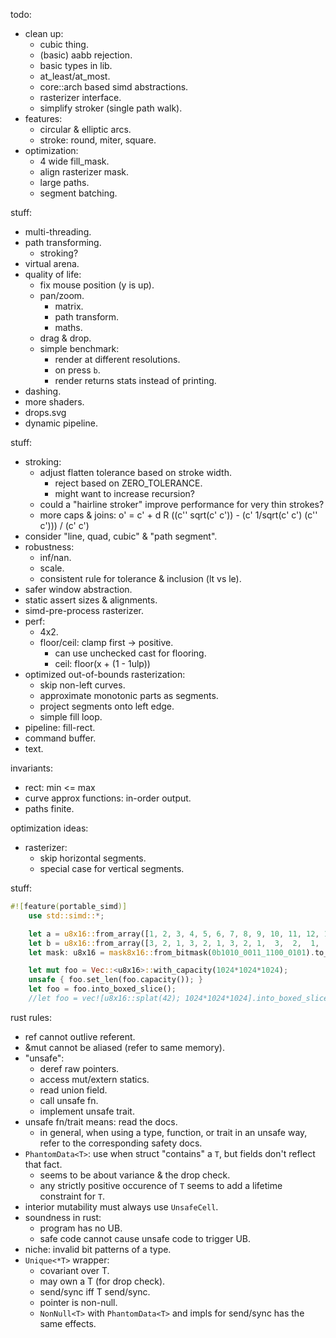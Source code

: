 todo:
- clean up:
    - cubic thing.
    - (basic) aabb rejection.
    - basic types in lib.
    - at_least/at_most.
    - core::arch based simd abstractions.
    - rasterizer interface.
    - simplify stroker (single path walk).
- features:
    - circular & elliptic arcs.
    - stroke: round, miter, square.
- optimization:
    - 4 wide fill_mask.
    - align rasterizer mask.
    - large paths.
    - segment batching.

stuff:
- multi-threading.
- path transforming.
    - stroking?
- virtual arena.
- quality of life:
    - fix mouse position (y is up).
    - pan/zoom.
        - matrix.
        - path transform.
        - maths.
    - drag & drop.
    - simple benchmark:
        - render at different resolutions.
        - on press `b`.
        - render returns stats instead of printing.
- dashing.
- more shaders.
- drops.svg
- dynamic pipeline.


stuff:
- stroking:
    - adjust flatten tolerance based on stroke width.
        - reject based on ZERO_TOLERANCE.
        - might want to increase recursion?
    - could a "hairline stroker" improve performance for very thin strokes?
    - more caps & joins: o' = c' + d R ((c'' sqrt(c' c')) - (c' 1/sqrt(c' c') (c'' c'))) / (c' c')
- consider "line, quad, cubic" & "path segment".
- robustness:
    - inf/nan.
    - scale.
    - consistent rule for tolerance & inclusion (lt vs le).
- safer window abstraction.
- static assert sizes & alignments.
- simd-pre-process rasterizer.
- perf:
    - 4x2.
    - floor/ceil: clamp first -> positive.
        - can use unchecked cast for flooring.
        - ceil: floor(x + (1 - 1ulp))
- optimized out-of-bounds rasterization:
    - skip non-left curves.
    - approximate monotonic parts as segments.
    - project segments onto left edge.
    - simple fill loop.
- pipeline: fill-rect.
- command buffer.
- text.


invariants:
- rect: min <= max
- curve approx functions: in-order output.
- paths finite.




optimization ideas:
- rasterizer:
    - skip horizontal segments.
    - special case for vertical segments.



stuff:

```rust
#![feature(portable_simd)]
    use std::simd::*;

    let a = u8x16::from_array([1, 2, 3, 4, 5, 6, 7, 8, 9, 10, 11, 12, 13, 14, 15, 16]);
    let b = u8x16::from_array([3, 2, 1, 3, 2, 1, 3, 2, 1,  3,  2,  1,  3,  2,  1,  3]);
    let mask: u8x16 = mask8x16::from_bitmask(0b1010_0011_1100_0101).to_int().cast();

    let mut foo = Vec::<u8x16>::with_capacity(1024*1024*1024);
    unsafe { foo.set_len(foo.capacity()); }
    let foo = foo.into_boxed_slice();
    //let foo = vec![u8x16::splat(42); 1024*1024*1024].into_boxed_slice();
```


rust rules:
- ref cannot outlive referent.
- &mut cannot be aliased (refer to same memory).
- "unsafe":
    - deref raw pointers.
    - access mut/extern statics.
    - read union field.
    - call unsafe fn.
    - implement unsafe trait.
- unsafe fn/trait means: read the docs.
    - in general, when using a type, function, or trait in an unsafe way, refer to the corresponding safety docs.
- `PhantomData<T>`: use when struct "contains" a `T`, but fields don't reflect that fact.
    - seems to be about variance & the drop check.
    - any strictly positive occurence of `T` seems to add a lifetime constraint for `T`.
- interior mutability must always use `UnsafeCell`.
- soundness in rust:
    - program has no UB.
    - safe code cannot cause unsafe code to trigger UB.
- niche: invalid bit patterns of a type.
- `Unique<*T>` wrapper:
    - covariant over T.
    - may own a T (for drop check).
    - send/sync iff T send/sync.
    - pointer is non-null.
    - `NonNull<T>` with `PhantomData<T>` and impls for send/sync has the same effects.
